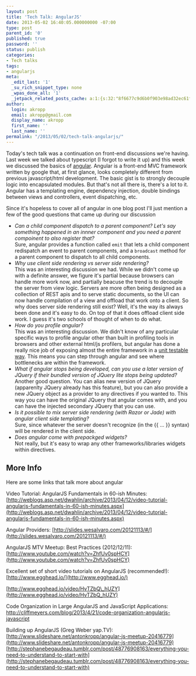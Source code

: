 ```yaml
---
layout: post
title: 'Tech Talk: AngularJS'
date: 2013-05-02 16:40:05.000000000 -07:00
type: post
parent_id: '0'
published: true
password: ''
status: publish
categories:
- Tech talks
tags:
- angularjs
meta:
  _edit_last: '1'
  _su_rich_snippet_type: none
  _wpas_done_all: '1'
  _jetpack_related_posts_cache: a:1:{s:32:"8f6677c9d6b0f903e98ad32ec61f8deb";a:2:{s:7:"expires";i:1558720449;s:7:"payload";a:3:{i:0;a:1:{s:2:"id";i:4028;}i:1;a:1:{s:2:"id";i:4515;}i:2;a:1:{s:2:"id";i:3500;}}}}
author:
  login: akropp
  email: akropp@gmail.com
  display_name: akropp
  first_name: ''
  last_name: ''
permalink: "/2013/05/02/tech-talk-angularjs/"
---
```

Today's tech talk was a continuation on front-end discussions we're having. Last week we talked about typescript (I forgot to write it up) and this week we discussed the basics of [angular](http://angularjs.org/). Angular is a front-end MVC framework written by google that, at first glance, looks completely different from previous javascript/html development. The basic gist is to strongly decouple logic into encapsulated modules. But that's not all there is, there's a lot to it. Angular has a templating engine, dependency injection, double bindings between views and controllers, event dispatching, etc.

Since it's hopeless to cover all of angular in one blog post I'll just mention a few of the good questions that came up during our discussion

- _Can a child component dispatch to a parent component? Let's say something happened in an innner component and you need a parent compoinent to also register that?_  
Sure, angular provides a function called `emit` that lets a child component redispatch an event to parent components, and a `broadcast` method for a parent component to dispatch to all child components.
- _Why use client side rendering vs server side rendering?_  
This was an interesting discussion we had. While we didn't come up with a definite answer, we figure it's partial because browsers can handle more work now, and partially beacuse the trend is to decouple the server from view logic. Servers are more often being designed as a collection of REST apis and to serve static documents, so the UI can now handle compilation of a view and offload that work onto a client. So why does server side rendering still exist? Well, it's the way its always been done and it's easy to do. On top of that it does offload client side work. I guess it's two schools of thought of when to do what.
- _How do you profile angular?_  
This was an interesting discussion. We didn't know of any particular specific ways to profile angular other than built in profiling tools in browsers and other external html/js profilers, but angular has done a really nice job of exposing almost the entire framework in a [unit testable way](http://docs.angularjs.org/guide/dev_guide.unit-testing). This means you can step through angular and see where bottlenecks are within the framework.
- _What if angular stops being developed, can you use a later version of JQuery if their bundled version of JQuery lite stops being updated?_  
Another good question. You can alias new version of JQuery (apparenlty JQuery already has this feature), but you can also provide a new JQuery object as a provider to any directives if you wanted to. This way you can have the original JQuery that angular comes with, and you can have the injected secondary JQuery that you can use.
- _Is it possible to mix server side rendering (with Razor or Jade) with angular client side templating?_  
Sure, since whatever the server doesn't recognize (in the {{ ... }} syntax) will be rendered in the client side.
- _Does angular come with prepackged widgets?_  
Not really, but it's easy to wrap any other frameworks/libraries widgets within directives.

## More Info

Here are some links that talk more about angular

Video Tutorial: AngularJS Fundamentals in 60-ish Minutes: [http://weblogs.asp.net/dwahlin/archive/2013/04/12/video-tutorial-angularjs-fundamentals-in-60-ish-minutes.aspx](http://weblogs.asp.net/dwahlin/archive/2013/04/12/video-tutorial-angularjs-fundamentals-in-60-ish-minutes.aspx)

Angular Providers: [http://slides.wesalvaro.com/20121113/#/](http://slides.wesalvaro.com/20121113/#/)

AngularJS MTV Meetup: Best Practices (2012/12/11): [http://www.youtube.com/watch?v=ZhfUv0spHCY](http://www.youtube.com/watch?v=ZhfUv0spHCY)

Excellent set of short video tutorials on AngularJS (recommended!): [http://www.egghead.io/](http://www.egghead.io/)

[http://www.egghead.io/video/HvTZbQ\_hUZY](http://www.egghead.io/video/HvTZbQ_hUZY)

Code Organization in Large AngularJS and JavaScript Applications: [http://cliffmeyers.com/blog/2013/4/21/code-organization-angularjs-javascript  
](http://cliffmeyers.com/blog/2013/4/21/code-organization-angularjs-javascript)

Building up AngularJS (Greg Weber yap.TV): [http://www.slideshare.net/antonkropp/angular-js-meetup-20416779](http://www.slideshare.net/antonkropp/angular-js-meetup-20416779)  
[http://stephanebegaudeau.tumblr.com/post/48776908163/everything-you-need-to-understand-to-start-with](http://stephanebegaudeau.tumblr.com/post/48776908163/everything-you-need-to-understand-to-start-with)


